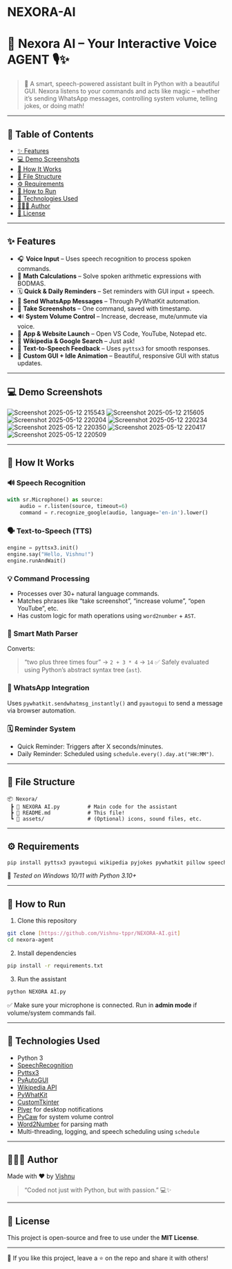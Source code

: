 # NEXORA-AI
# 🔮 Nexora AI – Your Interactive Voice AGENT 🎙️✨

> 🧠 A smart, speech-powered assistant built in Python with a beautiful GUI. Nexora listens to your commands and acts like magic – whether it’s sending WhatsApp messages, controlling system volume, telling jokes, or doing math!

---

## 📌 Table of Contents

- [✨ Features](#-features)
- [💻 Demo Screenshots](#-demo)
- [🧠 How It Works](#-how-it-works)
- [📁 File Structure](#-file-structure)
- [⚙️ Requirements](#-requirements)
- [🚀 How to Run](#-how-to-run)
- [🧩 Technologies Used](#-technologies-used)
- [👨🏻‍💻 Author](#-author)
- [📜 License](#-license)

---

## ✨ Features

- 🎧 **Voice Input** – Uses speech recognition to process spoken commands.
- 🧮 **Math Calculations** – Solve spoken arithmetic expressions with BODMAS.
- 🗓️ **Quick & Daily Reminders** – Set reminders with GUI input + speech.
- 📲 **Send WhatsApp Messages** – Through PyWhatKit automation.
- 📸 **Take Screenshots** – One command, saved with timestamp.
- 🔊 **System Volume Control** – Increase, decrease, mute/unmute via voice.
- 📂 **App & Website Launch** – Open VS Code, YouTube, Notepad etc.
- 🧠 **Wikipedia & Google Search** – Just ask!
- 💬 **Text-to-Speech Feedback** – Uses `pyttsx3` for smooth responses.
- 🌙 **Custom GUI + Idle Animation** – Beautiful, responsive GUI with status updates.

---

## 💻 Demo Screenshots


![Screenshot 2025-05-12 215543](https://github.com/user-attachments/assets/73111c36-0939-43ca-b146-5f446fd21057)
![Screenshot 2025-05-12 215605](https://github.com/user-attachments/assets/f254ae7d-b695-4a11-b51a-4a887605578f)
![Screenshot 2025-05-12 220204](https://github.com/user-attachments/assets/91c2b756-8ae7-40fb-96e0-5a0ad618165d)
![Screenshot 2025-05-12 220234](https://github.com/user-attachments/assets/6b0438da-01e3-4bca-a2f4-c1fd8ec581a2)
![Screenshot 2025-05-12 220350](https://github.com/user-attachments/assets/7e401687-de2e-46fb-a38a-42058ba1e555)
![Screenshot 2025-05-12 220417](https://github.com/user-attachments/assets/b1ecf92c-a438-4342-b7bb-9ea6b857447a)
![Screenshot 2025-05-12 220509](https://github.com/user-attachments/assets/8e221dc8-8835-443b-b6af-53c56faf543f)

---

## 🧠 How It Works

### 🔊 Speech Recognition
```python
with sr.Microphone() as source:
    audio = r.listen(source, timeout=6)
    command = r.recognize_google(audio, language='en-in').lower()
````

### 🗣️ Text-to-Speech (TTS)

```python
engine = pyttsx3.init()
engine.say("Hello, Vishnu!")
engine.runAndWait()
```

### 💡 Command Processing

* Processes over 30+ natural language commands.
* Matches phrases like “take screenshot”, “increase volume”, “open YouTube”, etc.
* Has custom logic for math operations using `word2number` + `AST`.

### 🧮 Smart Math Parser

Converts:

> “two plus three times four” → `2 + 3 * 4` → `14` ✅
> Safely evaluated using Python’s abstract syntax tree (`ast`).

### 📲 WhatsApp Integration

Uses `pywhatkit.sendwhatmsg_instantly()` and `pyautogui` to send a message via browser automation.

### 🗓️ Reminder System

* Quick Reminder: Triggers after X seconds/minutes.
* Daily Reminder: Scheduled using `schedule.every().day.at("HH:MM")`.

---

## 📁 File Structure

```
📦 Nexora/
 ┣ 📄 NEXORA AI.py         # Main code for the assistant
 ┣ 📄 README.md            # This file!
 ┗ 📁 assets/              # (Optional) icons, sound files, etc.
```

---

## ⚙️ Requirements

```bash
pip install pyttsx3 pyautogui wikipedia pyjokes pywhatkit pillow speechrecognition comtypes pycaw customtkinter playsound word2number schedule plyer
```

📝 *Tested on Windows 10/11 with Python 3.10+*

---

## 🚀 How to Run

1. Clone this repository

```bash
git clone [https://github.com/Vishnu-tppr/NEXORA-AI.git]
cd nexora-agent
```

2. Install dependencies

```bash
pip install -r requirements.txt
```

3. Run the assistant

```bash
python NEXORA AI.py
```

✅ Make sure your microphone is connected. Run in **admin mode** if volume/system commands fail.

---

## 🧩 Technologies Used

* Python 3
* [SpeechRecognition](https://pypi.org/project/SpeechRecognition/)
* [Pyttsx3](https://pypi.org/project/pyttsx3/)
* [PyAutoGUI](https://pypi.org/project/pyautogui/)
* [Wikipedia API](https://pypi.org/project/wikipedia/)
* [PyWhatKit](https://pypi.org/project/pywhatkit/)
* [CustomTkinter](https://github.com/TomSchimansky/CustomTkinter)
* [Plyer](https://plyer.readthedocs.io/) for desktop notifications
* [PyCaw](https://github.com/AndreMiras/pycaw) for system volume control
* [Word2Number](https://github.com/akshaynagpal/w2n) for parsing math
* Multi-threading, logging, and speech scheduling using `schedule`

---

## 👨🏻‍💻 Author

Made with ❤️ by [Vishnu](https://www.linkedin.com/in/vishnu-v-31583b327/)

> “Coded not just with Python, but with passion.” 💻✨

---

## 📜 License

This project is open-source and free to use under the **MIT License**.

---

🌟 If you like this project, leave a ⭐ on the repo and share it with others!

```

